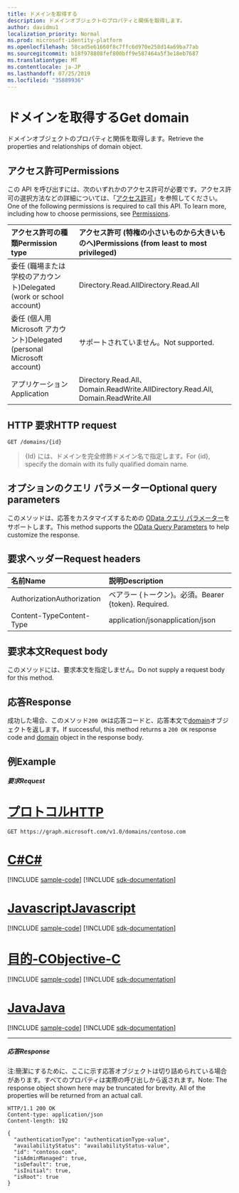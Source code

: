```yaml
---
title: ドメインを取得する
description: ドメインオブジェクトのプロパティと関係を取得します。
author: davidmu1
localization_priority: Normal
ms.prod: microsoft-identity-platform
ms.openlocfilehash: 58cad5e61660f8c7ffc6d970e258d14a69ba77ab
ms.sourcegitcommit: b18f978808fef800bff9e587464a5f3e18eb7687
ms.translationtype: MT
ms.contentlocale: ja-JP
ms.lasthandoff: 07/25/2019
ms.locfileid: "35889936"
---
```

# <a name="get-domain"></a><span data-ttu-id="f648e-103">ドメインを取得する</span><span class="sxs-lookup"><span data-stu-id="f648e-103">Get domain</span></span>

<span data-ttu-id="f648e-104">ドメインオブジェクトのプロパティと関係を取得します。</span><span class="sxs-lookup"><span data-stu-id="f648e-104">Retrieve the properties and relationships of domain object.</span></span>

## <a name="permissions"></a><span data-ttu-id="f648e-105">アクセス許可</span><span class="sxs-lookup"><span data-stu-id="f648e-105">Permissions</span></span>

<span data-ttu-id="f648e-p101">この API を呼び出すには、次のいずれかのアクセス許可が必要です。アクセス許可の選択方法などの詳細については、「[アクセス許可](/graph/permissions-reference)」を参照してください。</span><span class="sxs-lookup"><span data-stu-id="f648e-p101">One of the following permissions is required to call this API. To learn more, including how to choose permissions, see [Permissions](/graph/permissions-reference).</span></span>


|<span data-ttu-id="f648e-108">アクセス許可の種類</span><span class="sxs-lookup"><span data-stu-id="f648e-108">Permission type</span></span>      | <span data-ttu-id="f648e-109">アクセス許可 (特権の小さいものから大きいものへ)</span><span class="sxs-lookup"><span data-stu-id="f648e-109">Permissions (from least to most privileged)</span></span>              |
|:--------------------|:---------------------------------------------------------|
|<span data-ttu-id="f648e-110">委任 (職場または学校のアカウント)</span><span class="sxs-lookup"><span data-stu-id="f648e-110">Delegated (work or school account)</span></span> | <span data-ttu-id="f648e-111">Directory.Read.All</span><span class="sxs-lookup"><span data-stu-id="f648e-111">Directory.Read.All</span></span>    |
|<span data-ttu-id="f648e-112">委任 (個人用 Microsoft アカウント)</span><span class="sxs-lookup"><span data-stu-id="f648e-112">Delegated (personal Microsoft account)</span></span> | <span data-ttu-id="f648e-113">サポートされていません。</span><span class="sxs-lookup"><span data-stu-id="f648e-113">Not supported.</span></span>    |
|<span data-ttu-id="f648e-114">アプリケーション</span><span class="sxs-lookup"><span data-stu-id="f648e-114">Application</span></span> | <span data-ttu-id="f648e-115">Directory.Read.All、Domain.ReadWrite.All</span><span class="sxs-lookup"><span data-stu-id="f648e-115">Directory.Read.All, Domain.ReadWrite.All</span></span> |

## <a name="http-request"></a><span data-ttu-id="f648e-116">HTTP 要求</span><span class="sxs-lookup"><span data-stu-id="f648e-116">HTTP request</span></span>

<!-- { "blockType": "ignored" } -->
```http
GET /domains/{id}
```

> <span data-ttu-id="f648e-117">{Id} には、ドメインを完全修飾ドメイン名で指定します。</span><span class="sxs-lookup"><span data-stu-id="f648e-117">For {id}, specify the domain with its fully qualified domain name.</span></span>

## <a name="optional-query-parameters"></a><span data-ttu-id="f648e-118">オプションのクエリ パラメーター</span><span class="sxs-lookup"><span data-stu-id="f648e-118">Optional query parameters</span></span>

<span data-ttu-id="f648e-119">このメソッドは、応答をカスタマイズするための [OData クエリ パラメーター](https://developer.microsoft.com/graph/docs/concepts/query_parameters)をサポートします。</span><span class="sxs-lookup"><span data-stu-id="f648e-119">This method supports the [OData Query Parameters](https://developer.microsoft.com/graph/docs/concepts/query_parameters) to help customize the response.</span></span>

## <a name="request-headers"></a><span data-ttu-id="f648e-120">要求ヘッダー</span><span class="sxs-lookup"><span data-stu-id="f648e-120">Request headers</span></span>

| <span data-ttu-id="f648e-121">名前</span><span class="sxs-lookup"><span data-stu-id="f648e-121">Name</span></span>      |<span data-ttu-id="f648e-122">説明</span><span class="sxs-lookup"><span data-stu-id="f648e-122">Description</span></span>|
|:----------|:----------|
| <span data-ttu-id="f648e-123">Authorization</span><span class="sxs-lookup"><span data-stu-id="f648e-123">Authorization</span></span>  | <span data-ttu-id="f648e-p102">ベアラー {トークン}。必須。</span><span class="sxs-lookup"><span data-stu-id="f648e-p102">Bearer {token}. Required.</span></span> |
| <span data-ttu-id="f648e-126">Content-Type</span><span class="sxs-lookup"><span data-stu-id="f648e-126">Content-Type</span></span>  | <span data-ttu-id="f648e-127">application/json</span><span class="sxs-lookup"><span data-stu-id="f648e-127">application/json</span></span> |

## <a name="request-body"></a><span data-ttu-id="f648e-128">要求本文</span><span class="sxs-lookup"><span data-stu-id="f648e-128">Request body</span></span>
<span data-ttu-id="f648e-129">このメソッドには、要求本文を指定しません。</span><span class="sxs-lookup"><span data-stu-id="f648e-129">Do not supply a request body for this method.</span></span>

## <a name="response"></a><span data-ttu-id="f648e-130">応答</span><span class="sxs-lookup"><span data-stu-id="f648e-130">Response</span></span>

<span data-ttu-id="f648e-131">成功した場合、このメソッド`200 OK`は応答コードと、応答本文で[domain](../resources/domain.md)オブジェクトを返します。</span><span class="sxs-lookup"><span data-stu-id="f648e-131">If successful, this method returns a `200 OK` response code and [domain](../resources/domain.md) object in the response body.</span></span>
## <a name="example"></a><span data-ttu-id="f648e-132">例</span><span class="sxs-lookup"><span data-stu-id="f648e-132">Example</span></span>
##### <a name="request"></a><span data-ttu-id="f648e-133">要求</span><span class="sxs-lookup"><span data-stu-id="f648e-133">Request</span></span>


# <a name="httptabhttp"></a>[<span data-ttu-id="f648e-134">プロトコル</span><span class="sxs-lookup"><span data-stu-id="f648e-134">HTTP</span></span>](#tab/http)
<!-- {
  "blockType": "request",
  "sampleKeys": ["contoso.com"],
  "name": "get_domain"
}-->
```http
GET https://graph.microsoft.com/v1.0/domains/contoso.com
```
# <a name="ctabcsharp"></a>[<span data-ttu-id="f648e-135">C#</span><span class="sxs-lookup"><span data-stu-id="f648e-135">C#</span></span>](#tab/csharp)
[!INCLUDE [sample-code](../includes/snippets/csharp/get-domain-csharp-snippets.md)]
[!INCLUDE [sdk-documentation](../includes/snippets/snippets-sdk-documentation-link.md)]

# <a name="javascripttabjavascript"></a>[<span data-ttu-id="f648e-136">Javascript</span><span class="sxs-lookup"><span data-stu-id="f648e-136">Javascript</span></span>](#tab/javascript)
[!INCLUDE [sample-code](../includes/snippets/javascript/get-domain-javascript-snippets.md)]
[!INCLUDE [sdk-documentation](../includes/snippets/snippets-sdk-documentation-link.md)]

# <a name="objective-ctabobjc"></a>[<span data-ttu-id="f648e-137">目的-C</span><span class="sxs-lookup"><span data-stu-id="f648e-137">Objective-C</span></span>](#tab/objc)
[!INCLUDE [sample-code](../includes/snippets/objc/get-domain-objc-snippets.md)]
[!INCLUDE [sdk-documentation](../includes/snippets/snippets-sdk-documentation-link.md)]

# <a name="javatabjava"></a>[<span data-ttu-id="f648e-138">Java</span><span class="sxs-lookup"><span data-stu-id="f648e-138">Java</span></span>](#tab/java)
[!INCLUDE [sample-code](../includes/snippets/java/get-domain-java-snippets.md)]
[!INCLUDE [sdk-documentation](../includes/snippets/snippets-sdk-documentation-link.md)]

---

##### <a name="response"></a><span data-ttu-id="f648e-139">応答</span><span class="sxs-lookup"><span data-stu-id="f648e-139">Response</span></span>
<span data-ttu-id="f648e-p103">注:簡潔にするために、ここに示す応答オブジェクトは切り詰められている場合があります。すべてのプロパティは実際の呼び出しから返されます。</span><span class="sxs-lookup"><span data-stu-id="f648e-p103">Note: The response object shown here may be truncated for brevity. All of the properties will be returned from an actual call.</span></span>
<!-- {
  "blockType": "response",
  "truncated": true,
  "@odata.type": "microsoft.graph.domain"
} -->
```http
HTTP/1.1 200 OK
Content-type: application/json
Content-length: 192

{
  "authenticationType": "authenticationType-value",
  "availabilityStatus": "availabilityStatus-value",
  "id": "contoso.com",
  "isAdminManaged": true,
  "isDefault": true,
  "isInitial": true,
  "isRoot": true
}
```

<!-- uuid: 8fcb5dbc-d5aa-4681-8e31-b001d5168d79
2015-10-25 14:57:30 UTC -->
<!-- {
  "type": "#page.annotation",
  "description": "Get domain",
  "keywords": "",
  "section": "documentation",
  "tocPath": "",
  "suppressions": [
  ]
}-->

